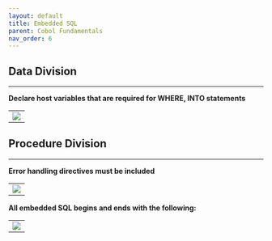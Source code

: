 ```yaml
---
layout: default
title: Embedded SQL
parent: Cobol Fundamentals
nav_order: 6
---
```


## Data Division
<hr class="hr-no-bottom-margin"/>

**Declare host variables that are required for WHERE, INTO statements**

<table>
<tr>
<td>
<img src="https://user-images.githubusercontent.com/20475336/179172827-32e6992d-77e3-4a6a-beef-36ee16063ce3.png">
</td>
</tr>
</table>

## Procedure Division
<hr class="hr-no-bottom-margin"/>

**Error handling directives must be included**
<table>
<tr>
<td>
<img src="https://user-images.githubusercontent.com/20475336/179175285-452394ff-4b9e-4f37-811a-17dc2e813068.png">
</td>
</tr>
</table>

**All embedded SQL begins and ends with the following:**
<table>
<tr>
<td>
<img src="https://user-images.githubusercontent.com/20475336/179176768-c29f6d50-9a3d-479c-8c67-0b3146444024.png">
</td>
</tr>
</table>
